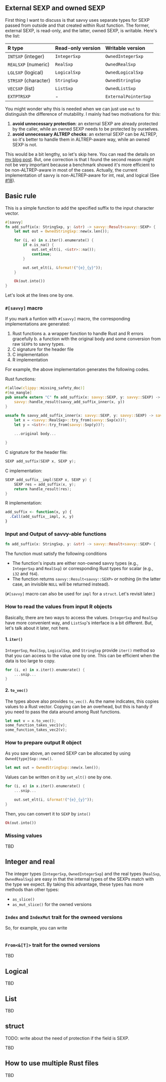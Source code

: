 ## External SEXP and owned SEXP

First thing I want to discuss is that savvy uses separate types for SEXP passed
from outside and that created within Rust function. The former, external SEXP,
is read-only, and the latter, owned SEXP, is writable. Here's the list:

| R type               | Read-only version | Writable version     |
|:---------------------|:------------------|:---------------------|
| `INTSXP` (integer)   | `IntegerSxp`      | `OwnedIntegerSxp`    |
| `REALSXP` (numeric)  | `RealSxp`         | `OwnedRealSxp`       |
| `LGLSXP` (logical)   | `LogicalSxp`      | `OwnedLogicalSxp`    |
| `STRSXP` (character) | `StringSxp`       | `OwnedStringSxp`     |
| `VECSXP` (list)      | `ListSxp`         | `OwnedListSxp`       |
| `EXTPTRSXP`          | -                 | `ExternalPointerSxp` |

You might wonder why this is needed when we can just use `mut` to distinguish
the difference of mutability. I mainly had two motivations for this:

1. **avoid unnecessary protection**: an external SEXP are already protected by
   the caller, while an owned SEXP needs to be protected by ourselves.
2. **avoid unnecessary ALTREP checks**: an external SEXP can be ALTREP, so it's
   better to handle them in ALTREP-aware way, while an owned SEXP is not.

This would be a bit lengthy, so let's skip here. You can read the details on [my
blog post][blog1]. But, one correction is that I found the second reason might
not be very important because a benchmark showed it's more efficient to be
non-ALTREP-aware in most of the cases. Actually, the current implementation of
savvy is non-ALTREP-aware for int, real, and logical (See [#18][issue18]).

[blog1]: https://yutani.rbind.io/post/intro-to-savvy-part1/
[issue18]: https://github.com/yutannihilation/savvy/issues/18

## Basic rule

This is a simple function to add the specified suffix to the input character
vector.

```rust
#[savvy]
fn add_suffix(x: StringSxp, y: &str) -> savvy::Result<savvy::SEXP> {
    let mut out = OwnedStringSxp::new(x.len());

    for (i, e) in x.iter().enumerate() {
        if e.is_na() {
            out.set_elt(i, <&str>::na());
            continue;
        }

        out.set_elt(i, &format!("{e}_{y}"));
    }

    Ok(out.into())
}
```

Let's look at the lines one by one.

### `#[savvy]` macro

If you mark a funtion with `#[savvy]` macro, the corresponding implementations are generated:

1. Rust functions
    a. a wrapper function to handle Rust and R errors gracefully
    b. a function with the original body and some conversion from raw `SEXP`s to savvy types.
2. C signature for the header file
3. C implementation
4. R implementation

For example, the above implementation generates the following codes.

Rust functions:

```rust
#[allow(clippy::missing_safety_doc)]
#[no_mangle]
pub unsafe extern "C" fn add_suffix(x: savvy::SEXP, y: savvy::SEXP) -> savvy::SEXP {
    savvy::handle_result(savvy_add_suffix_inner(x, y))
}

unsafe fn savvy_add_suffix_inner(x: savvy::SEXP, y: savvy::SEXP) -> savvy::Result<savvy::SEXP> {
    let x = <savvy::RealSxp>::try_from(savvy::Sxp(x))?;
    let y = <&str>::try_from(savvy::Sxp(y))?;
    
    ...original body...

}
```

C signature for the header file:

```c
SEXP add_suffix(SEXP x, SEXP y);
```

C implementation:

```c
SEXP add_suffix__impl(SEXP x, SEXP y) {
    SEXP res = add_suffix(x, y);
    return handle_result(res);
}
```

R implementation:

```r
add_suffix <- function(x, y) {
  .Call(add_suffix__impl, x, y)
}
```

### Input and Output of savvy-able functions

```rust
fn add_suffix(x: StringSxp, y: &str) -> savvy::Result<savvy::SEXP> {
```

The function must satisfy the following conditions

* The function's inputs are either non-owned savvy types (e.g., `IntegerSxp` and
  `RealSxp`) or corresponding Rust types for scalar (e.g., `i32` and `f64`).
* The function returns `savvy::Result<savvy::SEXP>` or nothing (in the latter
  case, an invisible `NULL` will be returned instead).

(`#[savvy]` macro can also be used for `impl` for a `struct`. Let's revisit later.)

### How to read the values from input R objects

Basically, there are two ways to access the values. `IntegerSxp` and `RealSxp`
have more convenient way, and `ListSxp`'s interface is a bit different. But,
let's talk about it later, not here.

#### 1. `iter()`

`IntegerSxp`, `RealSxp`, `LogicalSxp`, and `StringSxp` provide `iter()` method
so that you can access to the value one by one. This can be efficient when the
data is too large to copy.

```rust
for (i, e) in x.iter().enumerate() {
    ...snip...
}
```

#### 2. `to_vec()`

The types above also provides `to_vec()`. As the name indicates, this copies
values to a Rust vector. Copying can be an overhead, but this is handy if you
need to pass the data around among Rust functions.

```rust
let mut v = x.to_vec();
some_function_takes_vec1(v);
some_function_takes_vec2(v);
```

### How to prepare output R object

As you saw above, an owned SEXP can be allocated by using `Owned{type}Sxp::new()`.

```rust
let mut out = OwnedStringSxp::new(x.len());
```

Values can be written on it by `set_elt()` one by one.

```rust
for (i, e) in x.iter().enumerate() {
    ...snip...

    out.set_elt(i, &format!("{e}_{y}"));
}
```

Then, you can convert it to `SEXP` by `into()`

```rust
Ok(out.into())
```

### Missing values

TBD


## Integer and real

The integer types (`IntegerSxp`, `OwnedIntegerSxp`) and the real types
(`RealSxp`, `OwnedRealSxp`) are easy in that the internal types of the SEXPs
match with the type we expect. By taking this advantage, these types has more
methods than other types:

* `as_slice()`
* `as_mut_slice()` for the owned versions

### `Index` and `IndexMut` trait for the owneed versions

So, for example, you can write

```rust

```

### `From<&[T]>` trait for the owned versions

TBD

## Logical

TBD


## List

TBD

## struct

TODO: write about the need of protection if the field is SEXP.

TBD

## How to use multiple Rust files

TBD